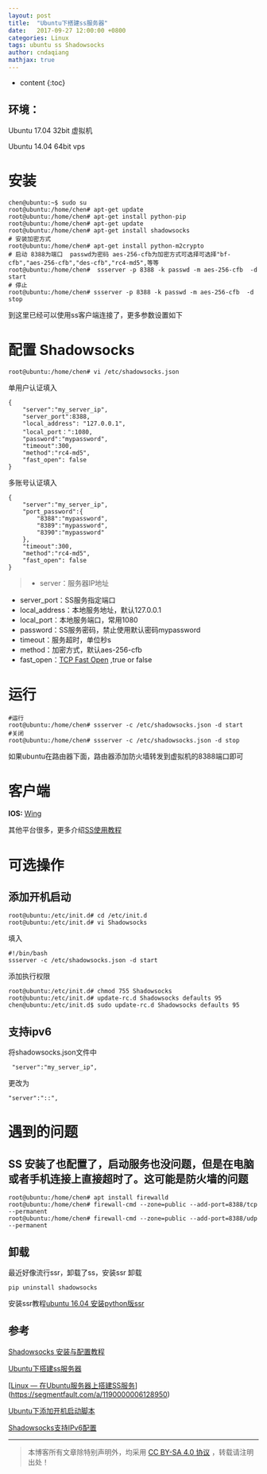 ```yaml
---
layout: post
title:  "Ubuntu下搭建ss服务器"
date:   2017-09-27 12:00:00 +0800
categories: Linux
tags: ubuntu ss Shadowsocks 
author: cndaqiang
mathjax: true
---
```

* content
{:toc}






## 环境：
Ubuntu 17.04 32bit  虚拟机

Ubuntu 14.04 64bit  vps
# 安装
```
chen@ubuntu:~$ sudo su
root@ubuntu:/home/chen# apt-get update
root@ubuntu:/home/chen# apt-get install python-pip
root@ubuntu:/home/chen# apt-get update
root@ubuntu:/home/chen# apt-get install shadowsocks
# 安装加密方式
root@ubuntu:/home/chen# apt-get install python-m2crypto
# 启动 8388为端口  passwd为密码 aes-256-cfb为加密方式可选择可选择"bf-cfb","aes-256-cfb","des-cfb","rc4-md5",等等
root@ubuntu:/home/chen#  ssserver -p 8388 -k passwd -m aes-256-cfb  -d start
# 停止
root@ubuntu:/home/chen# ssserver -p 8388 -k passwd -m aes-256-cfb  -d stop 
```
到这里已经可以使用ss客户端连接了，更多参数设置如下
# 配置 Shadowsocks
```
root@ubuntu:/home/chen# vi /etc/shadowsocks.json
```
单用户认证填入
```
{
    "server":"my_server_ip",
    "server_port":8388,
    "local_address": "127.0.0.1",
    "local_port：":1080,
    "password":"mypassword",
    "timeout":300,
    "method":"rc4-md5",
    "fast_open": false
}
```
多账号认证填入
```
{
    "server":"my_server_ip",
    "port_password":{
    	"8388":"mypassword",
    	"8389":"mypassword",
        "8390":"mypassword"
    },
    "timeout":300,
    "method":"rc4-md5",
    "fast_open": false
}
```
> - server：服务器IP地址
- server_port：SS服务指定端口
- local_address：本地服务地址，默认127.0.0.1
- local_port：本地服务端口，常用1080
- password：SS服务密码，禁止使用默认密码mypassword
- timeout：服务超时，单位秒s
- method：加密方式，默认aes-256-cfb
- fast_open：[TCP Fast Open](https://github.com/shadowsocks/shadowsocks/wiki/TCP-Fast-Open) ,true or false
>

# 运行
```
#运行
root@ubuntu:/home/chen# ssserver -c /etc/shadowsocks.json -d start
#关闭
root@ubuntu:/home/chen# ssserver -c /etc/shadowsocks.json -d stop

```
如果ubuntu在路由器下面，路由器添加防火墙转发到虚拟机的8388端口即可
# 客户端
**IOS:** [Wing](https://itunes.apple.com/cn/app/wingy-http-s-socks5-proxy-utility/id1178584911?mt=8#)

其他平台很多，更多介绍[SS使用教程](https://www.gitbook.com/book/lollogit/help/details)
# 可选操作
## 添加开机启动
```
root@ubuntu:/etc/init.d# cd /etc/init.d
root@ubuntu:/etc/init.d# vi Shadowsocks
```
填入
```
#!/bin/bash
ssserver -c /etc/shadowsocks.json -d start
```
添加执行权限
```
root@ubuntu:/etc/init.d# chmod 755 Shadowsocks 
root@ubuntu:/etc/init.d# update-rc.d Shadowsocks defaults 95
chen@ubuntu:/etc/init.d$ sudo update-rc.d Shadowsocks defaults 95
```
## 支持ipv6
将shadowsocks.json文件中
```
 "server":"my_server_ip",
```
更改为
```
"server":"::", 
```

# 遇到的问题
## SS 安装了也配置了，启动服务也没问题，但是在电脑或者手机连接上直接超时了。这可能是防火墙的问题
```
root@ubuntu:/home/chen# apt install firewalld
root@ubuntu:/home/chen# firewall-cmd --zone=public --add-port=8388/tcp --permanent
root@ubuntu:/home/chen# firewall-cmd --zone=public --add-port=8388/udp --permanent
```

## 卸载
最近好像流行ssr，卸载了ss，安装ssr
卸载
```
pip uninstall shadowsocks
```
安装ssr教程[ubuntu 16.04 安装python版ssr](/2017/09/28/ubuntu1604-ssr/)


## 参考
[Shadowsocks 安装与配置教程](https://xfabs.github.io/2016/08/02/shadowsocks/)

[Ubuntu下搭建ss服务器](http://www.jianshu.com/p/a061ad8158f4)

[[Linux — 在Ubuntu服务器上搭建SS服务](https://segmentfault.com/a/1190000006128950)](https://segmentfault.com/a/1190000006128950)

[Ubuntu下添加开机启动脚本](http://blog.csdn.net/hcx25909/article/details/9068497)

[Shadowsocks支持IPv6配置](http://go2think.com/ss-ipv6/)



------
>本博客所有文章除特别声明外，均采用 [CC BY-SA 4.0 协议](https://creativecommons.org/licenses/by-sa/4.0/deed.zh) ，转载请注明出处！
